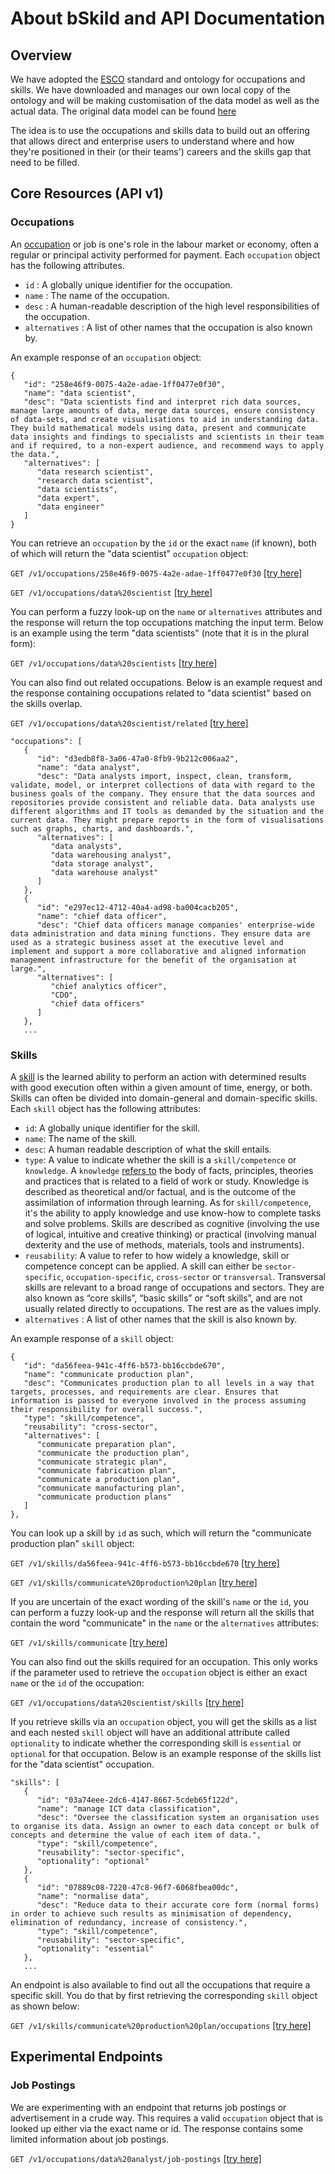 
# About bSkild and API Documentation

## Overview
We have adopted the [ESCO](https://ec.europa.eu/esco/portal) standard and ontology for occupations and skills. We have downloaded and manages our own local copy of the ontology and will be making customisation of the data model as well as the actual data. The original data model can be found [here](https://ec.europa.eu/esco/portal/document/en/87a9f66a-1830-4c93-94f0-5daa5e00507e)

The idea is to use the occupations and skills data to build out an offering that allows direct and enterprise users to understand where and how they're positioned in their (or their teams') careers and the skills gap that need to be filled.

## Core Resources (API v1)

### Occupations
An [occupation](https://en.wikipedia.org/wiki/Job) or job is one's role in the labour market or economy, often a regular or principal activity performed for payment. Each `occupation` object has the following attributes.
- `id` : A globally unique identifier for the occupation.
- `name` : The name of the occupation.
- `desc` : A human-readable description of the high level responsibilities of the occupation.
- `alternatives` : A list of other names that the occupation is also known by.

An example response of an `occupation` object:

```
{
   "id": "258e46f9-0075-4a2e-adae-1ff0477e0f30",
   "name": "data scientist",
   "desc": "Data scientists find and interpret rich data sources, manage large amounts of data, merge data sources, ensure consistency of data-sets, and create visualisations to aid in understanding data. They build mathematical models using data, present and communicate data insights and findings to specialists and scientists in their team and if required, to a non-expert audience, and recommend ways to apply the data.",
   "alternatives": [
      "data research scientist",
      "research data scientist",
      "data scientists",
      "data expert",
      "data engineer"
   ]
}
```

You can retrieve an `occupation` by the `id` or the exact `name` (if known), both of which will return the "data scientist" `occupation` object:

`GET /v1/occupations/258e46f9-0075-4a2e-adae-1ff0477e0f30` [[try here]](http://bskild.xyz/v1/occupations/258e46f9-0075-4a2e-adae-1ff0477e0f30)

`GET /v1/occupations/data%20scientist` [[try here]](http://bskild.xyz/v1/occupations/data%20scientist)

You can perform a fuzzy look-up on the `name` or `alternatives` attributes and the response will return the top occupations matching the input term. Below is an example using the term "data scientists" (note that it is in the plural form):

`GET /v1/occupations/data%20scientists` [[try here]](http://bskild.xyz/v1/occupations/data%20scientists)

You can also find out related occupations. Below is an example request and the response containing occupations related to "data scientist" based on the skills overlap.

`GET /v1/occupations/data%20scientist/related` [[try here]](http://bskild.xyz/v1/occupations/data%20scientist/related)

```
"occupations": [
   {
      "id": "d3edb8f8-3a06-47a0-8fb9-9b212c006aa2",
      "name": "data analyst",
      "desc": "Data analysts import, inspect, clean, transform, validate, model, or interpret collections of data with regard to the business goals of the company. They ensure that the data sources and repositories provide consistent and reliable data. Data analysts use different algorithms and IT tools as demanded by the situation and the current data. They might prepare reports in the form of visualisations such as graphs, charts, and dashboards.",
      "alternatives": [
         "data analysts",
         "data warehousing analyst",
         "data storage analyst",
         "data warehouse analyst"
      ]
   },
   {
      "id": "e297ec12-4712-40a4-ad98-ba004cacb205",
      "name": "chief data officer",
      "desc": "Chief data officers manage companies' enterprise-wide data administration and data mining functions. They ensure data are used as a strategic business asset at the executive level and implement and support a more collaborative and aligned information management infrastructure for the benefit of the organisation at large.",
      "alternatives": [
         "chief analytics officer",
         "CDO",
         "chief data officers"
      ]
   },
   ...
```

### Skills
A [skill](https://en.wikipedia.org/wiki/Skill) is the learned ability to perform an action with determined results with good execution often within a given amount of time, energy, or both. Skills can often be divided into domain-general and domain-specific skills. Each `skill` object has the following attributes:
- `id`: A globally unique identifier for the skill.
- `name`: The name of the skill.
- `desc`: A human readable description of what the skill entails.
- `type`: A value to indicate whether the skill is a `skill/competence` or `knowledge`. A `knowledge` [refers to](https://ec.europa.eu/esco/portal/document/en/87a9f66a-1830-4c93-94f0-5daa5e00507e) the body of facts, principles, theories and practices that is related to a field of work or study. Knowledge is described as theoretical and/or factual, and is the outcome of the assimilation of information through learning. As for `skill/competence`, it's the ability to apply knowledge and use know-how to complete tasks and solve problems. Skills are described as cognitive (involving the use of logical,
intuitive and creative thinking) or practical (involving manual dexterity and the use of methods, materials, tools and instruments).
- `reusability`: A value to refer to how widely a knowledge, skill or competence concept can be applied. A skill can either be `sector-specific`, `occupation-specific`, `cross-sector` or `transversal`. Transversal skills are relevant to a broad range of occupations and sectors. They are also known as “core skills”, “basic skills” or “soft skills”, and are not usually related directly to occupations. The rest are as the values imply.
- `alternatives` : A list of other names that the skill is also known by.

An example response of a `skill` object:

```
{
   "id": "da56feea-941c-4ff6-b573-bb16ccbde670",
   "name": "communicate production plan",
   "desc": "Communicates production plan to all levels in a way that targets, processes, and requirements are clear. Ensures that information is passed to everyone involved in the process assuming their responsibility for overall success.",
   "type": "skill/competence",
   "reusability": "cross-sector",
   "alternatives": [
      "communicate preparation plan",
      "communicate the production plan",
      "communicate strategic plan",
      "communicate fabrication plan",
      "communicate a production plan",
      "communicate manufacturing plan",
      "communicate production plans"
   ]
},
```

You can look up a skill by `id` as such, which will return the "communicate production plan" `skill` object:

`GET /v1/skills/da56feea-941c-4ff6-b573-bb16ccbde670` [[try here]](http://bskild.xyz/v1/skills/da56feea-941c-4ff6-b573-bb16ccbde670)

`GET /v1/skills/communicate%20production%20plan` [[try here]](http://bskild.xyz/v1/skills/communicate%20production%20plan)

If you are uncertain of the exact wording of the skill's `name` or the `id`, you can perform a fuzzy look-up and the response will return all the skills that contain the word "communicate" in the `name` or the `alternatives` attributes:

`GET /v1/skills/communicate` [[try here]](http://bskild.xyz/v1/skills/communicate)


You can also find out the skills required for an occupation. This only works if the parameter used to retrieve the `occupation` object is either an exact `name` or the `id` of the occupation:

`GET /v1/occupations/data%20scientist/skills` [[try here]](http://bskild.xyz/v1/occupations/data%20scientist/skills)


If you retrieve skills via an `occupation` object, you will get the skills as a list and each nested `skill` object will have an additional attribute called `optionality` to indicate whether the corresponding skill is `essential` or `optional` for that occupation. Below is an example response of the skills list for the "data scientist" occupation.

```
"skills": [
   {
      "id": "03a74eee-2dc6-4147-8667-5cdeb65f122d",
      "name": "manage ICT data classification",
      "desc": "Oversee the classification system an organisation uses to organise its data. Assign an owner to each data concept or bulk of concepts and determine the value of each item of data.",
      "type": "skill/competence",
      "reusability": "sector-specific",
      "optionality": "optional"
   },
   {
      "id": "07889c08-7220-47c8-96f7-6068fbea00dc",
      "name": "normalise data",
      "desc": "Reduce data to their accurate core form (normal forms) in order to achieve such results as minimisation of dependency, elimination of redundancy, increase of consistency.",
      "type": "skill/competence",
      "reusability": "sector-specific",
      "optionality": "essential"
   },
   ...
```


An endpoint is also available to find out all the occupations that require a specific skill. You do that by first retrieving the corresponding `skill` object as shown below:


`GET /v1/skills/communicate%20production%20plan/occupations` [[try here]](http://bskild.xyz/v1/skills/communicate%20production%20plan/occupations)

## Experimental Endpoints

### Job Postings
We are experimenting with an endpoint that returns job postings or advertisement in a crude way. This requires a valid `occupation` object that is looked up either via the exact name or id. The response contains some limited information about job postings.


`GET /v1/occupations/data%20analyst/job-postings` [[try here]](http://bskild.xyz/v1/occupations/data%20analyst/job-postings)